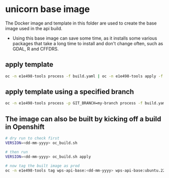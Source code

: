 # unicorn base image

The Docker image and template in this folder are used to create the base image used in the api build.

- Using this base image can save some time, as it installs some various packages that take a long time
  to install and don't change often, such as GDAL, R and CFFDRS.

## apply template

```bash
oc -n e1e498-tools process -f build.yaml | oc -n e1e498-tools apply -f -
```

## apply template using a specified branch

```bash
oc -n e1e498-tools process -p GIT_BRANCH=my-branch process -f build.yaml | oc -n e1e498-tools apply -f -
```

## The image can also be built by kicking off a build in Openshift

```bash
# dry run to check first
VERSION=<dd-mm-yyyy> oc_build.sh

# then run
VERSION=<dd-mm-yyyy> oc_build.sh apply

# now tag the built image as prod
oc -n e1e498-tools tag wps-api-base:<dd-mm-yyyy> wps-api-base:ubuntu.22.04-latest
```
